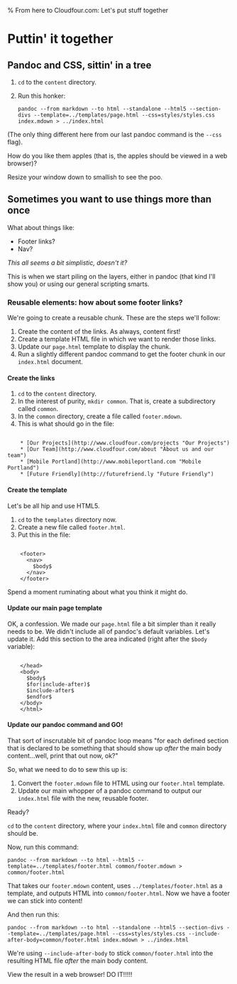 % From here to Cloudfour.com: Let's put stuff together

# Puttin' it together

## Pandoc and CSS, sittin' in a tree

1. `cd` to the `content` directory.
2. Run this honker:
    
    `pandoc --from markdown --to html --standalone --html5 --section-divs --template=../templates/page.html --css=styles/styles.css index.mdown > ../index.html`
    
(The only thing different here from our last pandoc command is the `--css` flag).

How do you like them apples (that is, the apples should be viewed in a web browser)?

Resize your window down to smallish to see the poo.

## Sometimes you want to use things more than once

What about things like:

* Footer links?
* Nav?

*This all seems a bit simplistic, doesn't it?*

This is when we start piling on the layers, either in pandoc (that kind I'll show you) or using our general scripting smarts.

### Reusable elements: how about some footer links?

We're going to create a reusable chunk. These are the steps we'll follow:

1. Create the content of the links. As always, content first!
2. Create a template HTML file in which we want to render those links.
3. Update our `page.html` template to display the chunk.
4. Run a slightly different pandoc command to get the footer chunk in our `index.html` document.

#### Create the links

1. `cd` to the `content` directory.
2. In the interest of purity, `mkdir common`. That is, create a subdirectory called `common`.
3. In the `common` directory, create a file called `footer.mdown`.
4. This is what should go in the file:

~~~~

    * [Our Projects](http://www.cloudfour.com/projects "Our Projects")
    * [Our Team](http://www.cloudfour.com/about "About us and our team")
    * [Mobile Portland](http://www.mobileportland.com "Mobile Portland")
    * [Future Friendly](http://futurefriend.ly "Future Friendly")

~~~~

#### Create the template

Let's be all hip and use HTML5.

1. `cd` to the `templates` directory now.
2. Create a new file called `footer.html`.
3. Put this in the file:

~~~~{.html}

    <footer>
      <nav>
        $body$
      </nav>
    </footer>

~~~~

Spend a moment ruminating about what you think it might do.

#### Update our main page template

OK, a confession. We made our `page.html` file a bit simpler than it really needs to be. We didn't include all of pandoc's default variables. Let's update it. Add this section to the area indicated (right after the `$body` variable):

~~~~{.html}

    </head>
    <body>
      $body$
      $for(include-after)$
      $include-after$
      $endfor$
    </body>
    </html>

~~~~

#### Update our pandoc command and GO!

That sort of inscrutable bit of pandoc loop means "for each defined section that is declared to be something that should show up *after* the main body content...well, print that out now, ok?"

So, what we need to do to sew this up is:

1. Convert the `footer.mdown` file to HTML using our `footer.html` template.
2. Update our main whopper of a pandoc command to output our `index.html` file with the new, reusable footer.

Ready?

`cd` to the `content` directory, where your `index.html` file and `common` directory should be.

Now, run this command:

    pandoc --from markdown --to html --html5 --template=../templates/footer.html common/footer.mdown > common/footer.html

That takes our `footer.mdown` content, uses `../templates/footer.html` as a template, and outputs HTML into `common/footer.html`. Now we have a footer we can stick into content!
    
And then run this:

    pandoc --from markdown --to html --standalone --html5 --section-divs --template=../templates/page.html --css=styles/styles.css --include-after-body=common/footer.html index.mdown > ../index.html
    
We're using `--include-after-body` to stick `common/footer.html` into the resulting HTML file *after* the main body content.

View the result in a web browser! DO IT!!!!!
    
